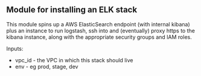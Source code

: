 Module for installing an ELK stack
---------

This module spins up a AWS ElasticSearch endpoint (with internal kibana) plus an instance
to run logstash, ssh into and (eventually) proxy https to the kibana instance, along with the
appropriate security groups and IAM roles.

Inputs:
* vpc_id - the VPC in which this stack should live
* env - eg prod, stage, dev